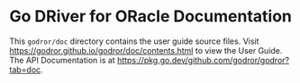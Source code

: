 # Go DRiver for ORacle Documentation

This `godror/doc` directory contains the user guide source files.
Visit https://godror.github.io/godror/doc/contents.html to view the User Guide.  The API Documentation is at https://pkg.go.dev/github.com/godror/godror?tab=doc.
